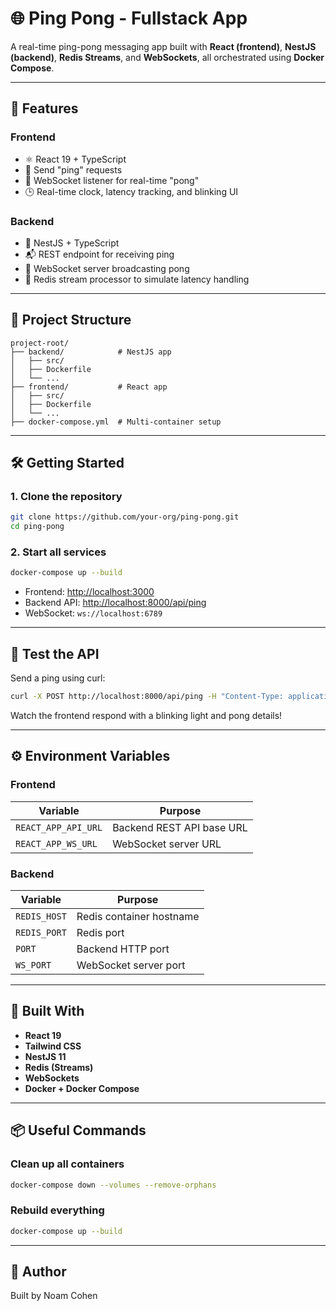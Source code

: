 # 🌐 Ping Pong - Fullstack App

A real-time ping-pong messaging app built with **React (frontend)**, **NestJS (backend)**, **Redis Streams**, and **WebSockets**, all orchestrated using **Docker Compose**.

---

## 🧩 Features

### Frontend
- ⚛️ React 19 + TypeScript
- 🧪 Send "ping" requests
- 📡 WebSocket listener for real-time "pong"
- 🕒 Real-time clock, latency tracking, and blinking UI

### Backend
- 🚀 NestJS + TypeScript
- 📬 REST endpoint for receiving ping
- 📡 WebSocket server broadcasting pong
- 🔁 Redis stream processor to simulate latency handling

---

## 📁 Project Structure

```
project-root/
├── backend/            # NestJS app
│   ├── src/
│   ├── Dockerfile
│   └── ...
├── frontend/           # React app
│   ├── src/
│   ├── Dockerfile
│   └── ...
├── docker-compose.yml  # Multi-container setup
```

---

## 🛠️ Getting Started

### 1. Clone the repository

```bash
git clone https://github.com/your-org/ping-pong.git
cd ping-pong
```

### 2. Start all services

```bash
docker-compose up --build
```

- Frontend: [http://localhost:3000](http://localhost:3000)
- Backend API: [http://localhost:8000/api/ping](http://localhost:8000/api/ping)
- WebSocket: `ws://localhost:6789`

---

## 🧪 Test the API

Send a ping using curl:

```bash
curl -X POST http://localhost:8000/api/ping -H "Content-Type: application/json" -d '{"message": "ping"}'
```

Watch the frontend respond with a blinking light and pong details!

---

## ⚙️ Environment Variables

### Frontend

| Variable              | Purpose                     |
|-----------------------|-----------------------------|
| `REACT_APP_API_URL`   | Backend REST API base URL   |
| `REACT_APP_WS_URL`    | WebSocket server URL        |

### Backend

| Variable      | Purpose                 |
|---------------|-------------------------|
| `REDIS_HOST`  | Redis container hostname|
| `REDIS_PORT`  | Redis port              |
| `PORT`        | Backend HTTP port       |
| `WS_PORT`     | WebSocket server port   |

---

## 🧱 Built With

- **React 19**
- **Tailwind CSS**
- **NestJS 11**
- **Redis (Streams)**
- **WebSockets**
- **Docker + Docker Compose**

---

## 📦 Useful Commands

### Clean up all containers
```bash
docker-compose down --volumes --remove-orphans
```

### Rebuild everything
```bash
docker-compose up --build
```

---


## 👤 Author

Built by Noam Cohen
